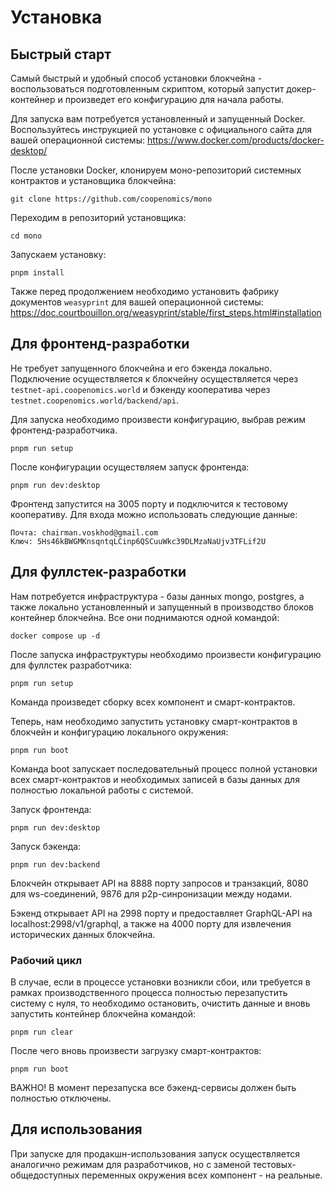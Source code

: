 # Установка

## Быстрый старт
Самый быстрый и удобный способ установки блокчейна - воспользоваться подготовленным скриптом, который запустит докер-контейнер и произведет его конфигурацию для начала работы.   

Для запуска вам потребуется установленный и запущенный Docker. Воспользуйтесь инструкцией по установке с официального сайта для вашей операционной системы: https://www.docker.com/products/docker-desktop/

После установки Docker, клонируем моно-репозиторий системных контрактов и установщика блокчейна:

``` { .bash .copy .annotate } 
git clone https://github.com/coopenomics/mono
``` 

Переходим в репозиторий установщика:

``` { .bash .copy .annotate}
cd mono
```

Запускаем установку:
``` { .bash .copy .annotate}
pnpm install
```

Также перед продолжением необходимо установить фабрику документов `weasyprint` для вашей операционной системы: https://doc.courtbouillon.org/weasyprint/stable/first_steps.html#installation


## Для фронтенд-разработки
Не требует запущенного блокчейна и его бэкенда локально. Подключение осуществляется к блокчейну осуществляется через `testnet-api.coopenomics.world` и бэкенду кооператива через `testnet.coopenomics.world/backend/api`. 

Для запуска необходимо произвести конфигурацию, выбрав режим фронтенд-разработчика.

``` { .bash .copy .annotate}
pnpm run setup
```

После конфигурации осуществляем запуск фронтенда:
``` { .bash .copy .annotate}
pnpm run dev:desktop
```

Фронтенд запустится на 3005 порту и подключится к тестовому кооперативу. Для входа можно использовать следующие данные:

```
Почта: chairman.voskhod@gmail.com
Ключ: 5Hs46kBWGMKnsqntqLCinp6QSCuuWkc39DLMzaNaUjv3TFLif2U
``` 



## Для фуллстек-разработки

Нам потребуется инфраструктура - базы данных mongo, postgres, а также локально установленный и запущенный в производство блоков контейнер блокчейна. Все они поднимаются одной командой:

``` { .bash .copy .annotate}
docker compose up -d
```

После запуска инфраструктуры необходимо произвести конфигурацию для фуллстек разработчика:
``` { .bash .copy .annotate}
pnpm run setup
```

Команда произведет сборку всех компонент и смарт-контрактов.

Теперь, нам необходимо запустить установку смарт-контрактов в блокчейн и конфигурацию локального окружения:

``` { .bash .copy .annotate}
pnpm run boot
```

Команда boot запускает последовательный процесс полной установки всех смарт-контрактов и необходимых записей в базы данных для полностью локальной работы с системой. 

Запуск фронтенда:
``` { .bash .copy .annotate}
pnpm run dev:desktop
```

Запуск бэкенда:
``` { .bash .copy .annotate}
pnpm run dev:backend
```

Блокчейн открывает API на 8888 порту запросов и транзакций, 8080 для ws-соединений, 9876 для p2p-синронизации между нодами.

Бэкенд открывает API на 2998 порту и предоставляет GraphQL-API на localhost:2998/v1/graphql, а также на 4000 порту для извлечения исторических данных блокчейна. 

### Рабочий цикл
В случае, если в процессе установки возникли сбои, или требуется в рамках производственного процесса полностью перезапустить систему с нуля, то необходимо остановить, очистить данные и вновь запустить контейнер блокчейна командой:

``` { .bash .copy .annotate}
pnpm run clear
```

После чего вновь произвести загрузку смарт-контрактов:

``` { .bash .copy .annotate}
pnpm run boot
```

ВАЖНО! В момент перезапуска все бэкенд-сервисы должен быть полностью отключены.


## Для использования
При запуске для продакшн-использования запуск осуществляется аналогично режимам для разработчиков, но с заменой тестовых-общедоступных переменных окружения всех компонент - на реальные. 

